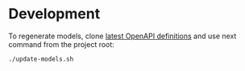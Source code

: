 # Development

To regenerate models, clone [latest OpenAPI definitions](https://github.com/regulaforensics/FaceRecognition-web-openapi)
and use next command from the project root:
```bash
./update-models.sh
```
